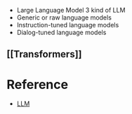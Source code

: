 - Large Language Model
3 kind of LLM 
- Generic or raw language models
- Instruction-tuned language models
- Dialog-tuned language models
## [[Transformers]]
# Reference 
- [LLM](https://www.elastic.co/what-is/large-language-models)